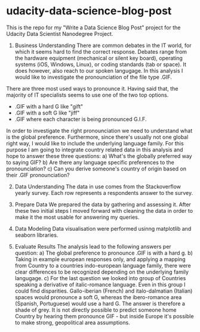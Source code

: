 # udacity-data-science-blog-post

This is the repo for my "Write a Data Science Blog Post" project for the Udacity Data Scientist Nanodegree Project.

1) Business Understanding
There are common debates in the IT world, for which it seems hard to find the correct response. Debates range from the hardware equipment (mechanical or silent key board), operating systems (iOS, Windows, Linux), or coding standards (tab or space). It does however, also reach to our spoken langugage. In this analysis I would like to investigate the pronounciation of the file type .GIF.

There are three most used ways to pronounce it. Having said that, the majority of IT specialists seems to use one of the two top options.
* .GIF with a hard G like "gift"
* .GIF with a soft G like "jiff"
* .GIF where each character is being pronounced G.I.F.

In order to investigate the right pronounciation we need to understand what is the global preference. Furthermore, since there's usually not one global right way, I would like to include the underlying language family. For this purpose I am going to integrate country related data in this analysis and hope to answer these three questions:
a) What's the globally preferred way to saying GIF? 
b) Are there any language specific preferences to the pronounciation?
c) Can you derive someone's country of origin based on their .GIF pronounciation?

2) Data Understanding
The data in use comes from the Stackoverflow yearly survey. Each row represents a respondents answer to the survey.

3) Prepare Data
We prepared the data by gathering and assessing it. After these two initial steps I moved forward with cleaning the data in order to make it the most usable for answering my queries.

4) Data Modeling
Data visualisation were performed usinng matplotlib and seaborn libraries.

5) Evaluate Results
The analysis lead to the following answers per question:
a) The global preference to pronounce .GIF is with a hard g.
b) Taking in example european responses only, and applying a mapping from Country to a countries indo-european language family, there were clear differences to be recognized depending on the underlying family langugage.
c) For the last question we looked into group of Countries speaking a derivative of italic-romance language. Even in this group I could find disparities.  Gallo-iberian (French) and italo-dalmatian (Italian) spaces would pronounce a soft G, whereas the ibero-romance area (Spanish, Portuguese) would use a hard G. The answer is therefore a shade of grey. It is not directly possible to predict someone home Country by hearing them pronounce GIF - but inside Europe it's possible to make strong, geopolitical area assumptions.






